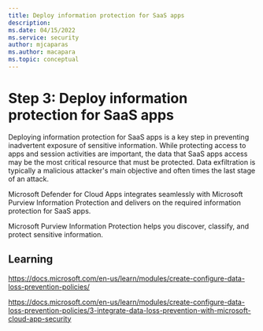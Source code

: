 ```yaml
---
title: Deploy information protection for SaaS apps
description: 
ms.date: 04/15/2022
ms.service: security
author: mjcaparas
ms.author: macapara
ms.topic: conceptual
---
```


# Step 3: Deploy information protection for SaaS apps

Deploying information protection for SaaS apps is a key step in preventing inadvertent exposure of sensitive information. While protecting access to apps and session activities are important, the data that SaaS apps access may be the most critical resource that must be protected.  Data exfiltration is typically a malicious attacker's main objective and often times the last stage of an attack.

Microsoft Defender for Cloud Apps integrates seamlessly with Microsoft Purview Information Protection and delivers on the required information protection for SaaS apps.  


Microsoft Purview Information Protection helps you discover, classify, and protect sensitive information. 





## Learning


https://docs.microsoft.com/en-us/learn/modules/create-configure-data-loss-prevention-policies/


https://docs.microsoft.com/en-us/learn/modules/create-configure-data-loss-prevention-policies/3-integrate-data-loss-prevention-with-microsoft-cloud-app-security